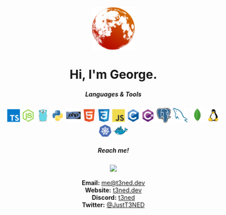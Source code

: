 <div align="center">
  <img align="center" width="100px" src="./assets/logo.png">
  <h1>Hi, I'm George.</h1>
  <h5>Languages & Tools</h5>
  <img align="center" width="30px" src="./assets/languages/typescript.svg">
  <img align="center" width="30px" src="./assets/languages/nodejs.svg">
  <img align="center" width="30px" src="./assets/languages/go.svg">
  <img align="center" width="30px" src="./assets/languages/python.svg">
  <img align="center" width="35px" src="./assets/languages/php.svg">
  <img align="center" width="30px" src="./assets/languages/html.svg">
  <img align="center" width="30px" src="./assets/languages/css.svg">
  <img align="center" width="30px" src="./assets/languages/javascript.svg">
  <img align="center" width="30px" src="./assets/languages/c.svg">
  <img align="center" width="30px" src="./assets/languages/cs.svg">
  <img align="center" width="35px" src="./assets/databases/postgresql.svg">
  <img align="center" width="35px" src="./assets/databases/mysql.svg">
  <img align="center" width="35px" src="./assets/databases/mongodb.svg">
  <img align="center" width="30px" src="./assets/tools/linux.svg">
  <img align="center" width="30px" src="./assets/tools/kubernetes.svg">
  <img align="center" width="35px" src="./assets/tools/docker.svg">
  <br>
  <h5>Reach me!</h5>
  <img align="center" src="https://img.shields.io/badge/commissions-open-green">
  <br>
  <br>
  <strong>Email:</strong> <a href="mailto:me@t3ned.dev">me@t3ned.dev</a>
  <br>
  <strong>Website:</strong> <a href="https://t3ned.dev">t3ned.dev</a>
  <br>
  <strong>Discord:</strong> <a href="https://discord.com/users/424566306042544128">t3ned</a>
  <br>
  <strong>Twitter:</strong> <a href="https://twitter.com/JustT3NED">@JustT3NED</a>
</div>
